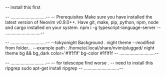 -- install this first


-- ............................--
-- Prerequisites
Make sure you have installed the latest version of Neovim v0.9.0++.
Have git, make, pip, python, npm, node and cargo installed on your system.
npm i -g typescript-language-server
-- ............................--

-- ............................--
--tokyonight Background . night theme
--modified from folder...
--example path : /home/e/.local/share/nvim/plugged/
night theme 
bg && bg_dark color='#1f1f1f'
bg-color #1f1f1f
-- ............................--

-- ............................--
-- for telescope find worse .
-- need to install this ripgrep
 sudo apt-get install ripgrep
-- ............................--

